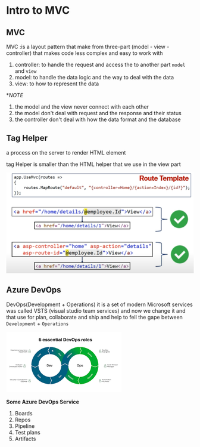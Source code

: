 # Intro to MVC
## MVC
MVC :is a layout pattern that make from three-part (model - view - controller) that makes code less complex and easy to work with 

1. controller: to handle the request and access the to another part `model` and `view`
2. model: to handle the data logic and the way to deal with the data 
3. view: to how to represent the data 


**NOTE*
1. the model and the view never connect with each other
2. the model don't deal with request and the response and their status
3. the controller don't deal with how the data format and the database 

## Tag Helper 
a process on the server to render HTML element 

tag Helper is smaller than the HTML helper that we use in the view part 


![img](Tag1.PNG)


## Azure DevOps

DevOps(Development + Operations)
it is a set of modern Microsoft services was called VSTS (visual studio team services) and now we
change it and that use for plan, collaborate and ship and help to fell the gape between `Development` + `Operations`


![img](DEVOPS.png)


**Some Azure DevOps Service**
1. Boards 
2. Repos  
3. Pipeline
4. Test plans
5. Artifacts